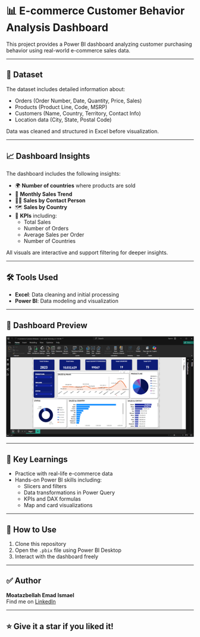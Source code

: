 # 📊 E-commerce Customer Behavior Analysis Dashboard

This project provides a Power BI dashboard analyzing customer purchasing behavior using real-world e-commerce sales data.

---

## 📁 Dataset

The dataset includes detailed information about:
- Orders (Order Number, Date, Quantity, Price, Sales)
- Products (Product Line, Code, MSRP)
- Customers (Name, Country, Territory, Contact Info)
- Location data (City, State, Postal Code)

Data was cleaned and structured in Excel before visualization.

---

## 📈 Dashboard Insights

The dashboard includes the following insights:

- 🌍 **Number of countries** where products are sold
- 📅 **Monthly Sales Trend**
- 🧑‍💼 **Sales by Contact Person**
- 🗺️ **Sales by Country**
- 📌 **KPIs** including:
  - Total Sales
  - Number of Orders
  - Average Sales per Order
  - Number of Countries

All visuals are interactive and support filtering for deeper insights.

---

## 🛠 Tools Used

- **Excel**: Data cleaning and initial processing
- **Power BI**: Data modeling and visualization

---

## 📸 Dashboard Preview

![Dashboard Preview](preview.png)  

---

## 🧠 Key Learnings

- Practice with real-life e-commerce data
- Hands-on Power BI skills including:
  - Slicers and filters
  - Data transformations in Power Query
  - KPIs and DAX formulas
  - Map and card visualizations

---

## 📂 How to Use

1. Clone this repository
2. Open the `.pbix` file using Power BI Desktop
3. Interact with the dashboard freely

---

## ✅ Author

**Moatazbellah Emad Ismael**  
Find me on [LinkedIn](https://www.linkedin.com/in/moatazismael)

---

## ⭐️ Give it a star if you liked it!
